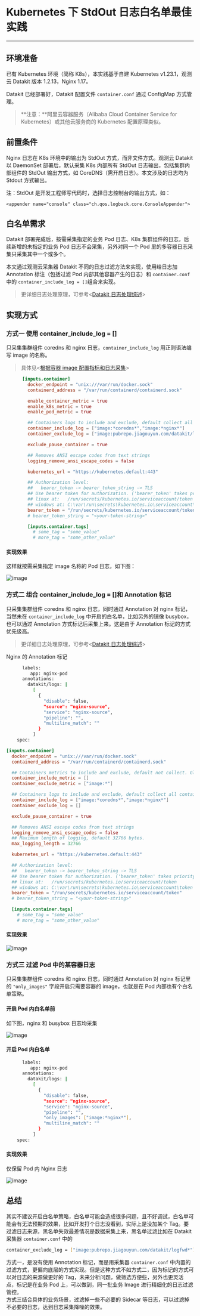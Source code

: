 # Kubernetes 下 StdOut 日志白名单最佳实践

---

## 环境准备

已有 Kubernetes 环境（简称 K8s），本实践基于自建 Kubernetes v1.23.1，观测云 Datakit 版本 1.2.13，Nginx 1.17。

Datakit 已经部署好，Datakit 配置文件 `container.conf` 通过 ConfigMap 方式管理。

> **注意：**阿里云容器服务（Alibaba Cloud Container Service for Kubernetes）或其他云服务商的 Kubernetes 配置原理类似。

## 前置条件

Nginx 日志在 K8s 环境中的输出为 StdOut 方式，而非文件方式。观测云 Datakit 以 DaemonSet 部署后，默认采集 K8s 内部所有 StdOut 日志输出，包括集群内部组件的 StdOut 输出方式，如 CoreDNS（需开启日志）。本文涉及的日志均为 Stdout 方式输出。

注：StdOut 是开发工程师写代码时，选择日志控制台的输出方式，如：

```
<appender name="console" class="ch.qos.logback.core.ConsoleAppender">
```

## 白名单需求

Datakit 部署完成后，按需采集指定的业务 Pod 日志、K8s 集群组件的日志，后续新增的未指定的业务 Pod 日志不会采集，另外对同一个 Pod 里的多容器日志采集只采集其中一个或多个。

本文通过观测云采集器 Datakit 不同的日志过滤方法来实现，使用给日志加 Annotation 标注（包括过滤 Pod 内部其他容器产生的日志）和 `container.conf` 中的 `container_include_log = []`组合来实现。

> 更详细日志处理原理，可参考<[Datakit 日志处理综述](../../integrations/datakit-logging-how.md)>

## 实现方式

### 方式一 使用 container_include_log = []

只采集集群组件 coredns 和 nginx 日志，`container_include_log` 用正则语法编写 image 的名称。
> 具体见<[根据容器 image 配置指标和日志采集](../../datakit/container.md)>

```toml
      [inputs.container]
        docker_endpoint = "unix:///var/run/docker.sock"
        containerd_address = "/var/run/containerd/containerd.sock"

        enable_container_metric = true
        enable_k8s_metric = true
        enable_pod_metric = true

        ## Containers logs to include and exclude, default collect all containers. Globs accepted.
        container_include_log = ["image:*coredns*","image:*nginx*"]
        container_exclude_log = ["image:pubrepo.jiagouyun.com/datakit/logfwd*", "image:pubrepo.jiagouyun.com/datakit/datakit*"]

        exclude_pause_container = true

        ## Removes ANSI escape codes from text strings
        logging_remove_ansi_escape_codes = false

        kubernetes_url = "https://kubernetes.default:443"

        ## Authorization level:
        ##   bearer_token -> bearer_token_string -> TLS
        ## Use bearer token for authorization. ('bearer_token' takes priority)
        ## linux at:   /run/secrets/kubernetes.io/serviceaccount/token
        ## windows at: C:\var\run\secrets\kubernetes.io\serviceaccount\token
        bearer_token = "/run/secrets/kubernetes.io/serviceaccount/token"
        # bearer_token_string = "<your-token-string>"

        [inputs.container.tags]
          # some_tag = "some_value"
          # more_tag = "some_other_value"
```

#### 实现效果

这样就按需采集指定 image 名称的 Pod 日志，如下图：

![image](../images/stdout-log/1.png)

### 方式二 组合 container_include_log = []和 Annotation 标记

只采集集群组件 coredns 和 nginx 日志，同时通过 Annotation 对 nginx 标记，当然未在 `container_include_log` 中开启的白名单，比如另外的镜像 busybox，也可以通过 Annotation 方式标记后采集上来。这是由于 Annotation 标记的方式优先级高。

> 更详细日志处理原理，可参考<[Datakit 日志处理综述](../../integrations/datakit-logging-how.md)>

Nginx 的 Annotation 标记

```bash
      labels:
         app: nginx-pod
      annotations:
        datakit/logs: |
          [
            {
              "disable": false,
              "source": "nginx-source",
              "service": "nginx-source",
              "pipeline": "",
              "multiline_match": ""
            }
          ]
    spec:
```

```toml
[inputs.container]
  docker_endpoint = "unix:///var/run/docker.sock"
  containerd_address = "/var/run/containerd/containerd.sock"

  ## Containers metrics to include and exclude, default not collect. Globs accepted.
  container_include_metric = []
  container_exclude_metric = ["image:*"]

  ## Containers logs to include and exclude, default collect all containers. Globs accepted.
  container_include_log = ["image:*coredns*","image:*nginx*"]
  container_exclude_log = []

  exclude_pause_container = true

  ## Removes ANSI escape codes from text strings
  logging_remove_ansi_escape_codes = false
  ## Maximum length of logging, default 32766 bytes.
  max_logging_length = 32766

  kubernetes_url = "https://kubernetes.default:443"

  ## Authorization level:
  ##   bearer_token -> bearer_token_string -> TLS
  ## Use bearer token for authorization. ('bearer_token' takes priority)
  ## linux at:   /run/secrets/kubernetes.io/serviceaccount/token
  ## windows at: C:\var\run\secrets\kubernetes.io\serviceaccount\token
  bearer_token = "/run/secrets/kubernetes.io/serviceaccount/token"
  # bearer_token_string = "<your-token-string>"

  [inputs.container.tags]
    # some_tag = "some_value"
    # more_tag = "some_other_value"
```

#### 实现效果

![image](../images/stdout-log/2.png)

### 方式三 过滤 Pod 中的某容器日志

只采集集群组件 coredns 和 nginx 日志，同时通过 Annotation 对 nginx 标记里的 `"only_images"` 字段开启只需要容器的 image，也就是在 Pod 内部也有个白名单策略。

#### 开启 Pod 内白名单前

如下图，nginx 和 busybox 日志均采集

![image](../images/stdout-log/3.png)

#### 开启 Pod 内白名单

```bash
      labels:
         app: nginx-pod
      annotations:
        datakit/logs: |
          [
            {
              "disable": false,
              "source": "nginx-source",
              "service": "nginx-source",
              "pipeline": "",
              "only_images": ["image:*nginx*"],
              "multiline_match": ""
            }
          ]
    spec:
```

#### 实现效果

仅保留 Pod 内 Nginx 日志<br />

![image](../images/stdout-log/4.png)

## 总结

其实不建议开启白名单策略，白名单可能会造成很多问题，且不好调试，白名单可能会有无法预期的效果，比如开发打个日志没看到，实际上是没加某个 Tag。要过滤日志来源，黑名单失效最差情况是数据采集上来，黑名单过滤比如在 Datakit 采集器 `container.conf` 中的

```bash
container_exclude_log = ["image:pubrepo.jiagouyun.com/datakit/logfwd*"]
```

方式一，是没有使用 Annotation 标记，而是用采集器 `container.conf` 中内置的过滤方式，更偏向底层的方式实现。但是这种方式不如方式二，因为标记的方式可以对日志的来源做更好的 Tag，未来分析问题，做筛选方便些，另外也更灵活点，标记是在业务 Pod 上，可以做到，同一批业务 Image 进行精细化的日志过滤管控。<br />方式三结合具体的业务场景，过滤掉一些不必要的 Sidecar 等日志，可以过滤掉不必要的日志，达到日志采集降噪的效果。
